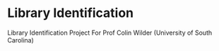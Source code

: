 # Library Identification
Library Identification Project For Prof Colin Wilder (University of South Carolina)
